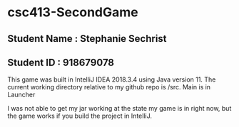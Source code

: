 # csc413-SecondGame

## Student Name : Stephanie Sechrist
## Student ID : 918679078

This game was built in IntelliJ IDEA 2018.3.4 using Java version 11. 
The current working directory relative to my github repo is /src. Main is in Launcher

I was not able to get my jar working at the state my game is in right now, but the game works if you build the project in IntelliJ. 